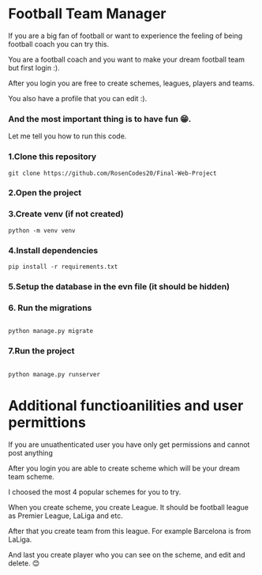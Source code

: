 # Football Team Manager

If you are a big fan of football or want to experience the feeling of being football coach you can try this.

You are a football coach and you want to make your dream football team but first login :).

After you login you are free to create schemes, leagues, players and teams.

You also have a profile that you can edit :).

### And the most important thing is to have fun 😁.

Let me tell you how to run this code.

### 1.Clone this repository
```terminal
git clone https://github.com/RosenCodes20/Final-Web-Project
```

### 2.Open the project

### 3.Create venv (if not created)

``` terminal
python -m venv venv
```

### 4.Install dependencies
```terminal
pip install -r requirements.txt
```


### 5.Setup the database in the evn file (it should be hidden)

### 6. Run the migrations

``` terminal

python manage.py migrate

```

### 7.Run the project
``` terminal

python manage.py runserver

```


# Additional functioanilities and user permittions

If you are unuathenticated user you have only get permissions and cannot post anything

After you login you are able to create scheme which will be your dream team scheme.

I choosed the most 4 popular schemes for you to try.

When you create scheme, you create League. It should be football league as Premier League, LaLiga and etc.

After that you create team from this league. For example Barcelona is from LaLiga.

And last you create player who you can see on the scheme, and edit and delete. 😊
